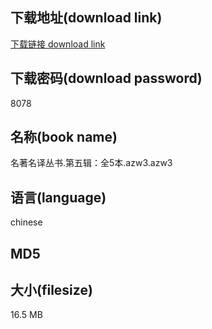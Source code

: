 ## 下载地址(download link)
[下载链接 download link](https://tutu365.netlify.app/?s=%E5%90%8D%E8%91%97%E5%90%8D%E8%AF%91%E4%B8%9B%E4%B9%A6.%E7%AC%AC%E4%BA%94%E8%BE%91%EF%BC%9A%E5%85%A85%E6%9C%AC.azw3)

## 下载密码(download password)
8078

## 名称(book name)
名著名译丛书.第五辑：全5本.azw3.azw3

## 语言(language)
chinese

## MD5


## 大小(filesize)
16.5 MB
